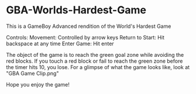 # GBA-Worlds-Hardest-Game
This is a GameBoy Advanced rendition of the World's Hardest Game

Controls:
Movement: Controlled by arrow keys
Return to Start: Hit backspace at any time
Enter Game: Hit enter

The object of the game is to reach the green goal zone while avoiding the red blocks. If you touch a red block or fail to reach the green zone before the timer hits 10, you lose.
For a glimpse of what the game looks like, look at "GBA Game Clip.png"

Hope you enjoy the game!
